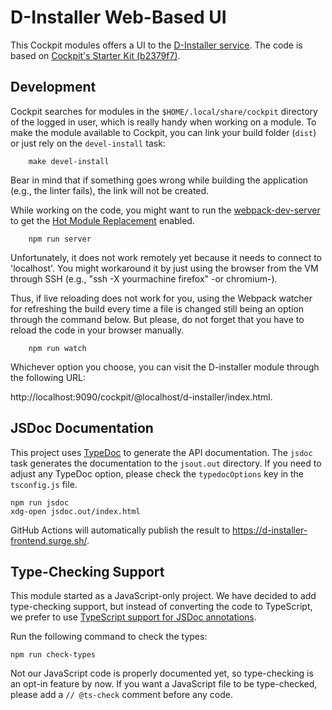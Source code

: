 # D-Installer Web-Based UI

This Cockpit modules offers a UI to the [D-Installer service](file:../service). The code is based on
[Cockpit's Starter Kit
(b2379f7)](https://github.com/cockpit-project/starter-kit/tree/b2379f78e203aab0028d8548b39f5f0bd2b27d2a).

## Development

Cockpit searches for modules in the `$HOME/.local/share/cockpit` directory of the logged in user,
which is really handy when working on a module. To make the module available to Cockpit, you can
link your build folder (`dist`) or just rely on the `devel-install` task:

```
    make devel-install
```

Bear in mind that if something goes wrong while building the application (e.g., the linter fails),
the link will not be created.

While working on the code, you might want to run the [webpack-dev-server](https://github.com/webpack/webpack-dev-server)
to get the [Hot Module Replacement](https://webpack.js.org/concepts/hot-module-replacement/) enabled.

```
    npm run server
```

Unfortunately, it does not work remotely yet because it needs to connect to
'localhost'. You might workaround it by just using the browser from the VM
through SSH (e.g., "ssh -X yourmachine firefox" -or chromium-).

Thus, if live reloading does not work for you, using the Webpack watcher for
refreshing the build every time a file is changed still being an option through
the command below. But please, do not forget that you have to reload the code
in your browser manually.


```
    npm run watch
```

Whichever option you choose, you can visit the D-installer module through the following URL:

http://localhost:9090/cockpit/@localhost/d-installer/index.html.

## JSDoc Documentation

This project uses [TypeDoc](https://typedoc.org/) to generate the API documentation. The `jsdoc`
task generates the documentation to the `jsout.out` directory. If you need to adjust any TypeDoc
option, please check the `typedocOptions` key in the `tsconfig.js` file.

```
npm run jsdoc
xdg-open jsdoc.out/index.html
```

GitHub Actions will automatically publish the result to <https://d-installer-frontend.surge.sh/>.

## Type-Checking Support

This module started as a JavaScript-only project. We have decided to add type-checking support, but
instead of converting the code to TypeScript, we prefer to use [TypeScript support for JSDoc
annotations](https://www.typescriptlang.org/docs/handbook/intro-to-js-ts.html).

Run the following command to check the types:

```
npm run check-types
```

Not our JavaScript code is properly documented yet, so type-checking is an opt-in feature by now. If
you want a JavaScript file to be type-checked, please add a `// @ts-check` comment before any code.
